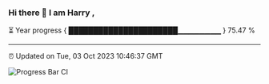 ### Hi there 👋 I am Harry , 

⏳ Year progress { ██████████████████████▁▁▁▁▁▁▁▁ } 75.47 %

---

⏰ Updated on Tue, 03 Oct 2023 10:46:37 GMT

![Progress Bar CI](https://github.com/duykhang68/duykhang68/workflows/Progress%20Bar%20CI/badge.svg)
